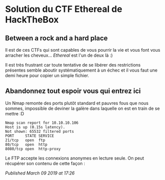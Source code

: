 # Solution du CTF Ethereal de HackTheBox

Between a rock and a hard place
-------------------------------

Il est de ces CTFs qui sont capables de vous pourrir la vie et vous font vous arracher les cheveux... *Ethereal* est l'un de deux là :)   

Il est très frustrant car toute tentative de se libérer des restrictions présentes semble aboutir systématiquement à un échec et il vous faut une demi heure pour copier un simple fichier.  

Abandonnez tout espoir vous qui entrez ici
------------------------------------------

Un Nmap remonte des ports plutôt standard et pauvres fous que nous sommes, impossible de deviner la galère dans laquelle on est en train de se mettre :D   

```plain
Nmap scan report for 10.10.10.106
Host is up (0.15s latency).
Not shown: 65532 filtered ports
PORT     STATE SERVICE
21/tcp   open  ftp
80/tcp   open  http
8080/tcp open  http-proxy
```

Le FTP accepte les connexions anonymes en lecture seule. On peut récupérer son contenu de cette façon :  


*Published March 09 2019 at 17:26*